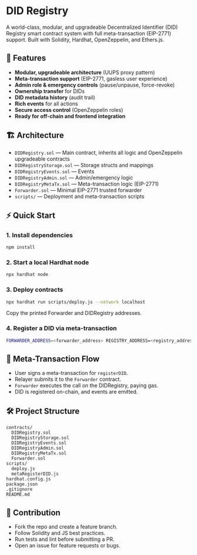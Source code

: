 # DID Registry

A world-class, modular, and upgradeable Decentralized Identifier (DID) Registry smart contract system with full meta-transaction (EIP-2771) support. Built with Solidity, Hardhat, OpenZeppelin, and Ethers.js.

## 🚀 Features
- **Modular, upgradeable architecture** (UUPS proxy pattern)
- **Meta-transaction support** (EIP-2771, gasless user experience)
- **Admin role & emergency controls** (pause/unpause, force-revoke)
- **Ownership transfer** for DIDs
- **DID metadata history** (audit trail)
- **Rich events** for all actions
- **Secure access control** (OpenZeppelin roles)
- **Ready for off-chain and frontend integration**

## 🏗️ Architecture
- `DIDRegistry.sol` — Main contract, inherits all logic and OpenZeppelin upgradeable contracts
- `DIDRegistryStorage.sol` — Storage structs and mappings
- `DIDRegistryEvents.sol` — Events
- `DIDRegistryAdmin.sol` — Admin/emergency logic
- `DIDRegistryMetaTx.sol` — Meta-transaction logic (EIP-2771)
- `Forwarder.sol` — Minimal EIP-2771 trusted forwarder
- `scripts/` — Deployment and meta-transaction scripts

## ⚡ Quick Start

### 1. Install dependencies
```bash
npm install
```

### 2. Start a local Hardhat node
```bash
npx hardhat node
```

### 3. Deploy contracts
```bash
npx hardhat run scripts/deploy.js --network localhost
```
Copy the printed Forwarder and DIDRegistry addresses.

### 4. Register a DID via meta-transaction
```bash
FORWARDER_ADDRESS=<forwarder_address> REGISTRY_ADDRESS=<registry_address> npx hardhat run scripts/metaRegisterDID.js --network localhost
```

## 🧩 Meta-Transaction Flow
- User signs a meta-transaction for `registerDID`.
- Relayer submits it to the `Forwarder` contract.
- `Forwarder` executes the call on the DIDRegistry, paying gas.
- DID is registered on-chain, and events are emitted.

## 🛠️ Project Structure
```
contracts/
  DIDRegistry.sol
  DIDRegistryStorage.sol
  DIDRegistryEvents.sol
  DIDRegistryAdmin.sol
  DIDRegistryMetaTx.sol
  Forwarder.sol
scripts/
  deploy.js
  metaRegisterDID.js
hardhat.config.js
package.json
.gitignore
README.md
```

## 📝 Contribution
- Fork the repo and create a feature branch.
- Follow Solidity and JS best practices.
- Run tests and lint before submitting a PR.
- Open an issue for feature requests or bugs.
